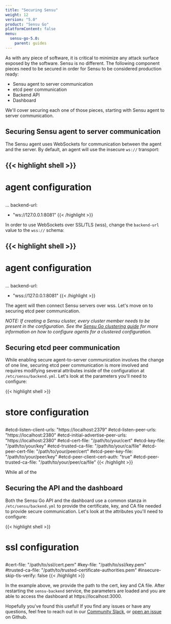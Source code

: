 ```yaml
---
title: "Securing Sensu"
weight: 12
version: "5.0"
product: "Sensu Go"
platformContent: false
menu:
  sensu-go-5.0:
    parent: guides
---
```


As with any piece of software, it is critical to minimize any attack surface exposed by the software. Sensu is no different. The following component pieces need to be secured in order for Sensu to be considered production ready:

* Sensu agent to server communication
* etcd peer communication
* Backend API
* Dashboard

We'll cover securing each one of those pieces, starting with Sensu agent to server communication.

## Securing Sensu agent to server communication

The Sensu agent uses WebSockets for communication between the agent and the server. By default, an agent will use the insecure `ws://` transport:

{{< highlight shell >}}
---
##
# agent configuration
##
...
backend-url:
  - "ws://127.0.0.1:8081"
{{< /highlight >}}

In order to use WebSockets over SSL/TLS (wss), change the `backend-url` value to the `wss://` schema:

{{< highlight shell >}}
---
##
# agent configuration
##
...
backend-url:
  - "wss://127.0.0.1:8081"
{{< /highlight >}}

The agent will then connect Sensu servers over wss. Let's move on to securing etcd peer communication.

_NOTE: If creating a Sensu cluster, every cluster member needs to be present in the configuration. See the [Sensu Go clustering guide][2] for more information on how to configure agents for a clustered configuration._

## Securing etcd peer communication

While enabling secure agent-to-server communication involves the change of one line, securing etcd peer communication is more involved and requires modifying several attributes inside of the configuration at `/etc/sensu/backend.yml`. Let's look at the parameters you'll need to configure:

{{< highlight shell >}}
##
# store configuration
##
#etcd-listen-client-urls: "https://localhost:2379"
#etcd-listen-peer-urls: "https://localhost:2380"
#etcd-initial-advertise-peer-urls: "https://localhost:2380"
#etcd-cert-file: "/path/to/your/cert"
#etcd-key-file: "/path/to/your/key"
#etcd-trusted-ca-file: "/path/to/your/ca/file"
#etcd-peer-cert-file: "/path/to/your/peer/cert"
#etcd-peer-key-file: "/path/to/your/peer/key"
#etcd-peer-client-cert-auth: "true"
#etcd-peer-trusted-ca-file: "/path/to/your/peer/ca/file"
{{< /highlight >}}

While all of the

## Securing the API and the dashboard

Both the Sensu Go API and the dashboard use a common stanza in `/etc/sensu/backend.yml` to provide the certificate, key, and CA file needed to provide secure communication. Let's look at the attributes you'll need to configure:

{{< highlight shell >}}
##
# ssl configuration
##
#cert-file: "/path/to/ssl/cert.pem"
#key-file: "/path/to/ssl/key.pem"
#trusted-ca-file: "/path/to/trusted-certificate-authorities.pem"
#insecure-skip-tls-verify: false
{{< /highlight >}}

In the example above, we provide the path to the cert, key and CA file. After restarting the `sensu-backend` service, the parameters are loaded and you are able to access the dashboard at https://localhost:3000.

Hopefully you've found this useful! If you find any issues or have any questions, feel free to reach out in our [Community Slack][3], or [open an issue][4] on Github.

<!-- LINKS -->
[1]: /sensu-core/latest/guides/securing-sensu/
[2]: ../clustering.md
[3]: https://slack.sensu.io
[4]: https://github.com/sensu/sensu-docs/issues/new
